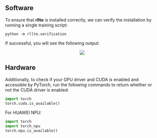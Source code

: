 ## Software
To ensure that **rllte** is installed correctly, we can verify the installation by running a single training script:
``` shell
python -m rllte.verification
```
If successful, you will see the following output:
<div align=center>
<img src='../../assets/images/verification.png'>
</div>

## Hardware
Additionally, to check if your GPU driver and CUDA is enabled and accessible by PyTorch, run the following commands to return whether or not the CUDA driver is enabled:
``` python
import torch
torch.cuda.is_available()
```

For HUAWEI NPU:

``` python
import torch
import torch_npu
torch.npu.is_available()
```
